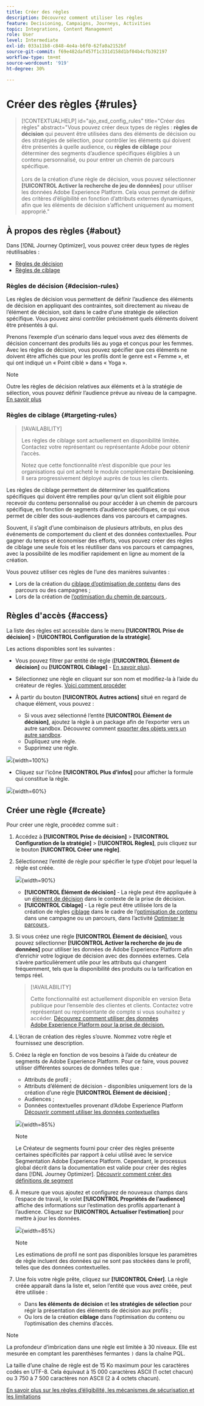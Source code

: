 ```yaml
---
title: Créer des règles
description: Découvrez comment utiliser les règles
feature: Decisioning, Campaigns, Journeys, Activities
topic: Integrations, Content Management
role: User
level: Intermediate
exl-id: 033a11b8-c848-4e4a-b6f0-62fa0a2152bf
source-git-commit: f69e482daf457f1c331d158d1bf04b4cfb392197
workflow-type: tm+mt
source-wordcount: '919'
ht-degree: 30%

---
```


# Créer des règles {#rules}

>[!CONTEXTUALHELP]
>id="ajo_exd_config_rules"
>title="Créer des règles"
>abstract="Vous pouvez créer deux types de règles : **règles de décision** qui peuvent être utilisées dans des éléments de décision ou des stratégies de sélection, pour contrôler les éléments qui doivent être présentés à quelle audience, ou **règles de ciblage** pour déterminer des segments d’audience spécifiques éligibles à un contenu personnalisé, ou pour entrer un chemin de parcours spécifique.<br/><br/>Lors de la création d’une règle de décision, vous pouvez sélectionner **[!UICONTROL Activer la recherche de jeu de données]** pour utiliser les données Adobe Experience Platform. Cela vous permet de définir des critères d’éligibilité en fonction d’attributs externes dynamiques, afin que les éléments de décision s’affichent uniquement au moment approprié."

## À propos des règles {#about}

Dans [!DNL Journey Optimizer], vous pouvez créer deux types de règles réutilisables :

* [Règles de décision](#decision-rules)
* [Règles de ciblage](#targeting-rules)

### Règles de décision {#decision-rules}

Les règles de décision vous permettent de définir l’audience des éléments de décision en appliquant des contraintes, soit directement au niveau de l’élément de décision, soit dans le cadre d’une stratégie de sélection spécifique. Vous pouvez ainsi contrôler précisément quels éléments doivent être présentés à qui.

Prenons l’exemple d’un scénario dans lequel vous avez des éléments de décision concernant des produits liés au yoga et conçus pour les femmes. Avec les règles de décision, vous pouvez spécifier que ces éléments ne doivent être affichés que pour les profils dont le genre est « Femme », et qui ont indiqué un « Point ciblé » dans « Yoga ».

>[!NOTE]
>
>Outre les règles de décision relatives aux éléments et à la stratégie de sélection, vous pouvez définir l’audience prévue au niveau de la campagne. [En savoir plus](../campaigns/create-campaign.md#audience)

### Règles de ciblage {#targeting-rules}

>[!AVAILABILITY]
>
>Les règles de ciblage sont actuellement en disponibilité limitée. Contactez votre représentant ou représentante Adobe pour obtenir l’accès.
>
>Notez que cette fonctionnalité n’est disponible que pour les organisations qui ont acheté le module complémentaire **Decisioning**. Il sera progressivement déployé auprès de tous les clients.

Les règles de ciblage permettent de déterminer les qualifications spécifiques qui doivent être remplies pour qu’un client soit éligible pour recevoir du contenu personnalisé ou pour accéder à un chemin de parcours spécifique, en fonction de segments d’audience spécifiques, ce qui vous permet de cibler des sous-audiences dans vos parcours et campagnes.

Souvent, il s’agit d’une combinaison de plusieurs attributs, en plus des événements de comportement du client et des données contextuelles. Pour gagner du temps et économiser des efforts, vous pouvez créer des règles de ciblage une seule fois et les réutiliser dans vos parcours et campagnes, avec la possibilité de les modifier rapidement en ligne au moment de la création.

Vous pouvez utiliser ces règles de l’une des manières suivantes :

* Lors de la création du [ciblage d’optimisation de contenu](../campaigns/campaigns-message-optimization.md#targeting) dans des parcours ou des campagnes ;
* Lors de la création de [l’optimisation du chemin de parcours ](../building-journeys/optimize.md#targeting).

## Règles d&#39;accès {#access}

La liste des règles est accessible dans le menu **[!UICONTROL Prise de décision]** > **[!UICONTROL Configuration de la stratégie]**.

Les actions disponibles sont les suivantes :

* Vous pouvez filtrer par entité de règle (**[!UICONTROL Élément de décision]** ou **[!UICONTROL Ciblage]** - [En savoir plus](#about)).

* Sélectionnez une règle en cliquant sur son nom et modifiez-la à l’aide du créateur de règles. [Voici comment procéder](#create)

* À partir du bouton **[!UICONTROL Autres actions]** situé en regard de chaque élément, vous pouvez :

   * Si vous avez sélectionné l’entité **[!UICONTROL Élément de décision]**, ajoutez la règle à un package afin de l’exporter vers un autre sandbox. Découvrez comment [exporter des objets vers un autre sandbox](../configuration/copy-objects-to-sandbox.md).
   * Dupliquez une règle.
   * Supprimez une règle.

![](assets/rules-list.png){width=100%}

* Cliquez sur l’icône **[!UICONTROL Plus d’infos]** pour afficher la formule qui constitue la règle.

![](assets/rule-formula.png){width=60%}

## Créer une règle {#create}

Pour créer une règle, procédez comme suit :

1. Accédez à **[!UICONTROL Prise de décision]** > **[!UICONTROL Configuration de la stratégie]** > **[!UICONTROL Règles]**, puis cliquez sur le bouton **[!UICONTROL Créer une règle]**.

1. Sélectionnez l’entité de règle pour spécifier le type d’objet pour lequel la règle est créée.

   ![](assets/rules-select-entity.png){width=90%}

   * **[!UICONTROL Élément de décision]** - La règle peut être appliquée à un [élément de décision](#decision-rules) dans le contexte de la prise de décision.
   * **[!UICONTROL Ciblage]** - La règle peut être utilisée lors de la création de règles [ciblage](#targeting-rules) dans le cadre de l’[optimisation de contenu](../campaigns/campaigns-message-optimization.md#targeting) dans une campagne ou un parcours, dans l’activité [Optimiser le parcours ](../building-journeys/optimize.md#targeting).

1. Si vous créez une règle **[!UICONTROL Élément de décision]**, vous pouvez sélectionner **[!UICONTROL Activer la recherche de jeu de données]** pour utiliser les données de Adobe Experience Platform afin d’enrichir votre logique de décision avec des données externes. Cela s’avère particulièrement utile pour les attributs qui changent fréquemment, tels que la disponibilité des produits ou la tarification en temps réel.

   >[!AVAILABILITY]
   >
   >Cette fonctionnalité est actuellement disponible en version Beta publique pour l’ensemble des clientes et clients. Contactez votre représentant ou représentante de compte si vous souhaitez y accéder. [Découvrez comment utiliser des données Adobe Experience Platform pour la prise de décision.](../experience-decisioning/aep-data-exd.md)

1. L’écran de création des règles s’ouvre. Nommez votre règle et fournissez une description.

1. Créez la règle en fonction de vos besoins à l’aide du créateur de segments de Adobe Experience Platform. Pour ce faire, vous pouvez utiliser différentes sources de données telles que :
   * Attributs de profil ;
   * Attributs d’élément de décision - disponibles uniquement lors de la création d’une règle **[!UICONTROL Élément de décision]** ;
   * Audiences ;
   * Données contextuelles provenant d’Adobe Experience Platform [Découvrir comment utiliser les données contextuelles](context-data.md)

   ![](assets/decision-rules-build.png){width=85%}

   >[!NOTE]
   >
   >Le Créateur de segments fourni pour créer des règles présente certaines spécificités par rapport à celui utilisé avec le service Segmentation Adobe Experience Platform. Cependant, le processus global décrit dans la documentation est valide pour créer des règles dans [!DNL Journey Optimizer]. [Découvrir comment créer des définitions de segment](../audience/creating-a-segment-definition.md)

1. À mesure que vous ajoutez et configurez de nouveaux champs dans l’espace de travail, le volet **[!UICONTROL Propriétés de l’audience]** affiche des informations sur l’estimation des profils appartenant à l’audience. Cliquez sur **[!UICONTROL Actualiser l’estimation]** pour mettre à jour les données.

   ![](assets/decision-rule-audience-properties.png){width=85%}

   >[!NOTE]
   >
   >Les estimations de profil ne sont pas disponibles lorsque les paramètres de règle incluent des données qui ne sont pas stockées dans le profil, telles que des données contextuelles.

1. Une fois votre règle prête, cliquez sur **[!UICONTROL Créer]**. La règle créée apparaît dans la liste et, selon l’entité que vous avez créée, peut être utilisée :

   * Dans **les éléments de décision** et **les stratégies de sélection** pour régir la présentation des éléments de décision aux profils ;
   * Ou lors de la création **ciblage** dans l’optimisation du contenu ou l’optimisation des chemins d’accès.

>[!NOTE]
>
>La profondeur d’imbrication dans une règle est limitée à 30 niveaux. Elle est mesurée en comptant les parenthèses fermantes `)` dans la chaîne PQL.
>
>La taille d’une chaîne de règle est de 15 Ko maximum pour les caractères codés en UTF-8. Cela équivaut à 15 000 caractères ASCII (1 octet chacun) ou 3 750 à 7 500 caractères non ASCII (2 à 4 octets chacun).
>
>[En savoir plus sur les règles d’éligibilité, les mécanismes de sécurisation et les limitations](decisioning-guardrails.md#eligibility-rules)
